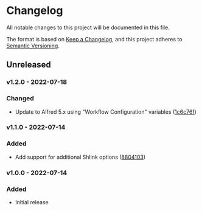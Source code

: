 # Changelog

All notable changes to this project will be documented in this file.

The format is based on [Keep a Changelog](https://keepachangelog.com), and this project adheres to [Semantic Versioning](https://semver.org).

## Unreleased

### v1.2.0 - 2022-07-18

### Changed
- Update to Alfred 5.x using "Workflow Configuration" variables ([1c6c76f](https://github.com/owenvoke/alfred-shlink/commit/1c6c76ffe3f8666115822de68514a61d09db0069))

### v1.1.0 - 2022-07-14

### Added
- Add support for additional Shlink options ([8804103](https://github.com/owenvoke/alfred-shlink/commit/8804103ff7efe323f966ccbff3d3bfe737452aad))

### v1.0.0 - 2022-07-14

### Added
- Initial release
